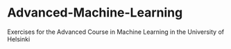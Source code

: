 # Advanced-Machine-Learning
Exercises for the Advanced Course in Machine Learning in the University of Helsinki
